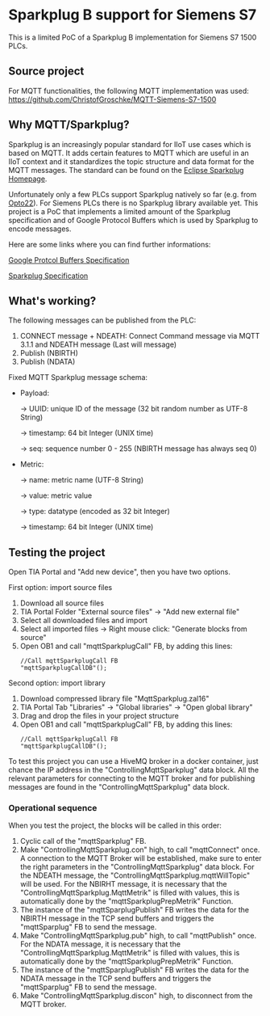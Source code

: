 # Sparkplug B support for Siemens S7
This is a limited PoC of a Sparkplug B implementation for Siemens S7 1500 PLCs.

## Source project
For MQTT functionalities, the following MQTT implementation was used:
https://github.com/ChristofGroschke/MQTT-Siemens-S7-1500

## Why MQTT/Sparkplug?
Sparkplug is an increasingly popular standard for IIoT use cases which is based on MQTT. It adds certain features to MQTT which are useful in an IIoT context and it standardizes the topic structure and data format for the MQTT messages. The standard can be found on the [Eclipse Sparkplug Homepage](https://sparkplug.eclipse.org/). 

Unfortunately only a few PLCs support Sparkplug natively so far (e.g. from [Opto22](https://www.opto22.com/products)). For Siemens PLCs there is no Sparkplug library available yet. This project is a PoC that implements a limited amount of the Sparkplug specification and of Google Protocol Buffers which is used by Sparkplug to encode messages.

Here are some links where you can find further informations:

[Google Protcol Buffers Specification](https://developers.google.com/protocol-buffers/docs/encoding)

[Sparkplug Specification](https://www.eclipse.org/tahu/spec/Sparkplug%20Topic%20Namespace%20and%20State%20ManagementV2.2-with%20appendix%20B%20format%20-%20Eclipse.pdf)

## What's working?
The following messages can be published from the PLC:
1. CONNECT message + NDEATH: Connect Command message via MQTT 3.1.1 and NDEATH message (Last will message)
2. Publish (NBIRTH)
3. Publish (NDATA)

Fixed MQTT Sparkplug message schema:
- Payload:

  -> UUID: unique ID of the message (32 bit random number as UTF-8 String)
  
  -> timestamp: 64 bit Integer (UNIX time)
  
  -> seq: sequence number 0 - 255 (NBIRTH message has always seq 0)
  
- Metric:

  -> name: metric name (UTF-8 String)
  
  -> value: metric value
  
  -> type: datatype (encoded as 32 bit Integer)
  
  -> timestamp: 64 bit Integer (UNIX time)

## Testing the project
Open TIA Portal and "Add new device", then you have two options.

First option: import source files
1. Download all source files
2. TIA Portal Folder "External source files" -> "Add new external file"
3. Select all downloaded files and import
4. Select all imported files -> Right mouse click: "Generate blocks from source"
5. Open OB1 and call "mqttSparkplugCall" FB, by adding this lines:
    ```
    //Call mqttSparkplugCall FB
    "mqttSparkplugCallDB"();
    ```
Second option: import library
1. Download compressed library file "MqttSparkplug.zal16"
2. TIA Portal Tab "Libraries" -> "Global libraries" -> "Open global library"
3. Drag and drop the files in your project structure
4. Open OB1 and call "mqttSparkplugCall" FB, by adding this lines:
    ```
    //Call mqttSparkplugCall FB
    "mqttSparkplugCallDB"();
    ```
To test this project you can use a HiveMQ broker in a docker container, just chance the IP address in the "ControllingMqttSparkplug" data block. 
All the relevant parameters for connecting to the MQTT broker and for publishing messages are found in the "ControllingMqttSparkplug" data block.

### Operational sequence
When you test the project, the blocks will be called in this order:
1. Cyclic call of the "mqttSparkplug" FB.
2. Make "ControllingMqttSparkplug.con" high, to call "mqttConnect" once. A connection to the MQTT Broker will be established, make sure to enter the right parameters in the "ControllingMqttSparkplug" data block. For the NDEATH message, the "ControllingMqttSparkplug.mqttWillTopic" will be used. For the NBIRHT message, it is necessary that the "ControllingMqttSparkplug.MqttMetrik" is filled with values, this is automatically done by the "mqttSparkplugPrepMetrik" Function.
3. The instance of the "mqttSparplugPublish" FB writes the data for the NBIRTH message in the TCP send buffers and triggers the "mqttSparplug" FB to send the message.
4. Make "ControllingMqttSparkplug.pub" high, to call "mqttPublish" once. For the NDATA message, it is necessary that the "ControllingMqttSparkplug.MqttMetrik" is filled with values, this is automatically done by the "mqttSparkplugPrepMetrik" Function.
5. The instance of the "mqttSparplugPublish" FB writes the data for the NDATA message in the TCP send buffers and triggers the "mqttSparplug" FB to send the message.
6. Make "ControllingMqttSparkplug.discon" high, to disconnect from the MQTT broker.
